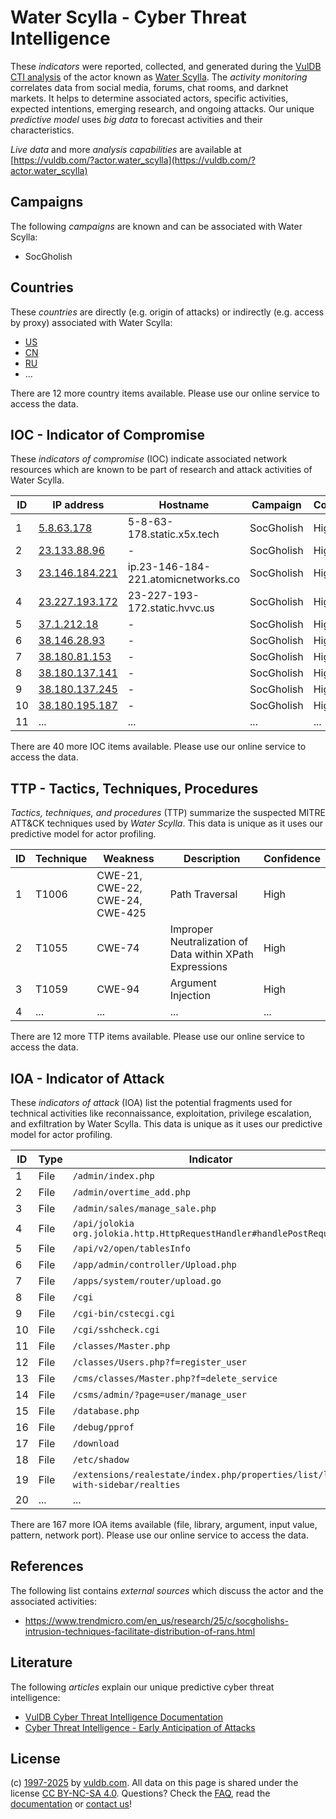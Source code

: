 # Water Scylla - Cyber Threat Intelligence

These _indicators_ were reported, collected, and generated during the [VulDB CTI analysis](https://vuldb.com/?kb.cti) of the actor known as [Water Scylla](https://vuldb.com/?actor.water_scylla). The _activity monitoring_ correlates data from social media, forums, chat rooms, and darknet markets. It helps to determine associated actors, specific activities, expected intentions, emerging research, and ongoing attacks. Our unique _predictive model_ uses _big data_ to forecast activities and their characteristics.

_Live data_ and more _analysis capabilities_ are available at [https://vuldb.com/?actor.water_scylla](https://vuldb.com/?actor.water_scylla)

## Campaigns

The following _campaigns_ are known and can be associated with Water Scylla:

* SocGholish

## Countries

These _countries_ are directly (e.g. origin of attacks) or indirectly (e.g. access by proxy) associated with Water Scylla:

* [US](https://vuldb.com/?country.us)
* [CN](https://vuldb.com/?country.cn)
* [RU](https://vuldb.com/?country.ru)
* ...

There are 12 more country items available. Please use our online service to access the data.

## IOC - Indicator of Compromise

These _indicators of compromise_ (IOC) indicate associated network resources which are known to be part of research and attack activities of Water Scylla.

ID | IP address | Hostname | Campaign | Confidence
-- | ---------- | -------- | -------- | ----------
1 | [5.8.63.178](https://vuldb.com/?ip.5.8.63.178) | 5-8-63-178.static.x5x.tech | SocGholish | High
2 | [23.133.88.96](https://vuldb.com/?ip.23.133.88.96) | - | SocGholish | High
3 | [23.146.184.221](https://vuldb.com/?ip.23.146.184.221) | ip.23-146-184-221.atomicnetworks.co | SocGholish | High
4 | [23.227.193.172](https://vuldb.com/?ip.23.227.193.172) | 23-227-193-172.static.hvvc.us | SocGholish | High
5 | [37.1.212.18](https://vuldb.com/?ip.37.1.212.18) | - | SocGholish | High
6 | [38.146.28.93](https://vuldb.com/?ip.38.146.28.93) | - | SocGholish | High
7 | [38.180.81.153](https://vuldb.com/?ip.38.180.81.153) | - | SocGholish | High
8 | [38.180.137.141](https://vuldb.com/?ip.38.180.137.141) | - | SocGholish | High
9 | [38.180.137.245](https://vuldb.com/?ip.38.180.137.245) | - | SocGholish | High
10 | [38.180.195.187](https://vuldb.com/?ip.38.180.195.187) | - | SocGholish | High
11 | ... | ... | ... | ...

There are 40 more IOC items available. Please use our online service to access the data.

## TTP - Tactics, Techniques, Procedures

_Tactics, techniques, and procedures_ (TTP) summarize the suspected MITRE ATT&CK techniques used by _Water Scylla_. This data is unique as it uses our predictive model for actor profiling.

ID | Technique | Weakness | Description | Confidence
-- | --------- | -------- | ----------- | ----------
1 | T1006 | CWE-21, CWE-22, CWE-24, CWE-425 | Path Traversal | High
2 | T1055 | CWE-74 | Improper Neutralization of Data within XPath Expressions | High
3 | T1059 | CWE-94 | Argument Injection | High
4 | ... | ... | ... | ...

There are 12 more TTP items available. Please use our online service to access the data.

## IOA - Indicator of Attack

These _indicators of attack_ (IOA) list the potential fragments used for technical activities like reconnaissance, exploitation, privilege escalation, and exfiltration by Water Scylla. This data is unique as it uses our predictive model for actor profiling.

ID | Type | Indicator | Confidence
-- | ---- | --------- | ----------
1 | File | `/admin/index.php` | High
2 | File | `/admin/overtime_add.php` | High
3 | File | `/admin/sales/manage_sale.php` | High
4 | File | `/api/jolokia org.jolokia.http.HttpRequestHandler#handlePostRequest` | High
5 | File | `/api/v2/open/tablesInfo` | High
6 | File | `/app/admin/controller/Upload.php` | High
7 | File | `/apps/system/router/upload.go` | High
8 | File | `/cgi` | Low
9 | File | `/cgi-bin/cstecgi.cgi` | High
10 | File | `/cgi/sshcheck.cgi` | High
11 | File | `/classes/Master.php` | High
12 | File | `/classes/Users.php?f=register_user` | High
13 | File | `/cms/classes/Master.php?f=delete_service` | High
14 | File | `/csms/admin/?page=user/manage_user` | High
15 | File | `/database.php` | High
16 | File | `/debug/pprof` | Medium
17 | File | `/download` | Medium
18 | File | `/etc/shadow` | Medium
19 | File | `/extensions/realestate/index.php/properties/list/list-with-sidebar/realties` | High
20 | ... | ... | ...

There are 167 more IOA items available (file, library, argument, input value, pattern, network port). Please use our online service to access the data.

## References

The following list contains _external sources_ which discuss the actor and the associated activities:

* https://www.trendmicro.com/en_us/research/25/c/socgholishs-intrusion-techniques-facilitate-distribution-of-rans.html

## Literature

The following _articles_ explain our unique predictive cyber threat intelligence:

* [VulDB Cyber Threat Intelligence Documentation](https://vuldb.com/?kb.cti)
* [Cyber Threat Intelligence - Early Anticipation of Attacks](https://www.scip.ch/en/?labs.20201022)

## License

(c) [1997-2025](https://vuldb.com/?kb.changelog) by [vuldb.com](https://vuldb.com/?kb.about). All data on this page is shared under the license [CC BY-NC-SA 4.0](https://creativecommons.org/licenses/by-nc-sa/4.0/). Questions? Check the [FAQ](https://vuldb.com/?kb.faq), read the [documentation](https://vuldb.com/?kb) or [contact us](https://vuldb.com/?contact)!

